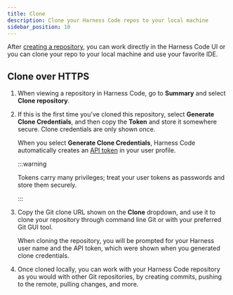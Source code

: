 ```yaml
---
title: Clone
description: Clone your Harness Code repos to your local machine
sidebar_position: 10
---
```


After [creating a repository](../config-repos/create-repo.md), you can work directly in the Harness Code UI or you can clone your repo to your local machine and use your favorite IDE.

## Clone over HTTPS

1. When viewing a repository in Harness Code, go to **Summary** and select **Clone repository**.
2. If this is the first time you've cloned this repository, select **Generate Clone Credentials**, and then copy the **Token** and store it somewhere secure. Clone credentials are only shown once.

   When you select **Generate Clone Credentials**, Harness Code automatically creates an [API token](/docs/platform/automation/api/add-and-manage-api-keys) in your user profile.

   :::warning

   Tokens carry many privileges; treat your user tokens as passwords and store them securely.

   :::

3. Copy the Git clone URL shown on the **Clone** dropdown, and use it to clone your repository through command line Git or with your preferred Git GUI tool.

   When cloning the repository, you will be prompted for your Harness user name and the API token, which were shown when you generated clone credentials.

4. Once cloned locally, you can work with your Harness Code repository as you would with other Git repositories, by creating commits, pushing to the remote, pulling changes, and more.
